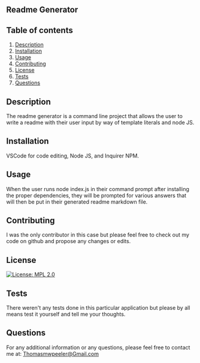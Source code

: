 ## Readme Generator
## Table of contents
1. [Description](#desc)
2. [Installation](#installation)
3. [Usage](#usage)
4. [Contributing](#contributing)
5. [License](#license)
6. [Tests](#tests)
7. [Questions](#questions)
<!-- found some documentation on this table of contents from an atlassian article posted in discord -->
<a name="description"></a>
## Description
The readme generator is a command line project that allows the user to write a readme with their user input by way of template literals and node JS.

<a name="installation"></a>
## Installation
VSCode for code editing, Node JS, and Inquirer NPM.
<a name="usage"></a>
## Usage
When the user runs node index.js in their command prompt after installing the proper dependencies, they will be prompted for various answers that will then be put in their generated readme markdown file.
<a name="contributing"></a>
## Contributing
I was the only contributor in this case but please feel free to check out my code on github and propose any changes or edits.
<a name="license"></a>
## License
[![License: MPL 2.0](https://img.shields.io/badge/License-MPL%202.0-brightgreen.svg)](https://opensource.org/licenses/MPL-2.0)
<a name="tests"></a> 
## Tests
There weren't any tests done in this particular application but please by all means test it yourself and tell me your thoughts.
<a name="questions"></a>
## Questions
For any additional information or any questions, please feel free to contact me at: Thomasmwpeeler@Gmail.com